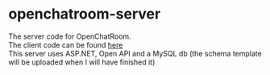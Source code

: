 # openchatroom-server
The server code for OpenChatRoom.   
The client code can be found [here](https://github.com/Pierouge/openchatroom-front)   
This server uses ASP.NET, Open API and a MySQL db (the schema template will be uploaded when I will have finished it)

